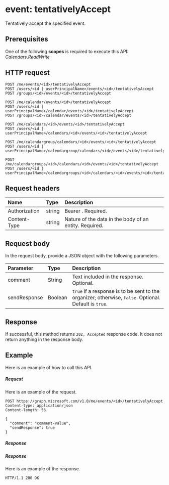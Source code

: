 # event: tentativelyAccept

Tentatively accept the specified event.

## Prerequisites
One of the following **scopes** is required to execute this API:
*Calendars.ReadWrite*
## HTTP request
<!-- { "blockType": "ignored" } -->
```http
POST /me/events/<id>/tentativelyAccept
POST /users/<id | userPrincipalName>/events/<id>/tentativelyAccept
POST /groups/<id>/events/<id>/tentativelyAccept

POST /me/calendar/events/<id>/tentativelyAccept
POST /users/<id | userPrincipalName>/calendar/events/<id>/tentativelyAccept
POST /groups/<id>/calendar/events/<id>/tentativelyAccept

POST /me/calendars/<id>/events/<id>/tentativelyAccept
POST /users/<id | userPrincipalName>/calendars/<id>/events/<id>/tentativelyAccept

POST /me/calendargroup/calendars/<id>/events/<id>/tentativelyAccept
POST /users/<id | userPrincipalName>/calendargroup/calendars/<id>/events/<id>/tentativelyAccept

POST /me/calendargroups/<id>/calendars/<id>/events/<id>/tentativelyAccept
POST /users/<id | userPrincipalName>/calendargroups/<id>/calendars/<id>/events/<id>/tentativelyAccept
```
## Request headers
| Name       | Type | Description|
|:---------------|:--------|:----------|
| Authorization  | string  | Bearer <token>. Required. |
| Content-Type | string  | Nature of the data in the body of an entity. Required. |

## Request body
In the request body, provide a JSON object with the following parameters.

| Parameter	   | Type	|Description|
|:---------------|:--------|:----------|
|comment|String|Text included in the response. Optional.|
|sendResponse|Boolean|`true` if a response is to be sent to the organizer; otherwise, `false`. Optional. Default is `true`.|

## Response
If successful, this method returns `202, Accepted` response code. It does not return anything in the response body.

## Example
Here is an example of how to call this API.
##### Request
Here is an example of the request.
<!-- {
  "blockType": "request",
  "name": "event_tentativelyaccept"
}-->
```http
POST https://graph.microsoft.com/v1.0/me/events/<id>/tentativelyAccept
Content-type: application/json
Content-length: 56

{
  "comment": "comment-value",
  "sendResponse": true
}
```

##### Response
##### Response
Here is an example of the response.
<!-- {
  "blockType": "response",
  "truncated": true
} -->
```http
HTTP/1.1 200 OK
```

<!-- uuid: 8fcb5dbc-d5aa-4681-8e31-b001d5168d79
2015-10-25 14:57:30 UTC -->
<!-- {
  "type": "#page.annotation",
  "description": "event: tentativelyAccept",
  "keywords": "",
  "section": "documentation",
  "tocPath": ""
}-->


<!-- {
  "type": "#page.annotation",
  "description": "Tentatively accept events",
  "tocPath": "/v1.0 reference/Outlook Calendar/event/Tentatively accept",
  "apiVersion": "v1.0",
  "section": "documentation",
  "canonicalURL": ""
} -->

